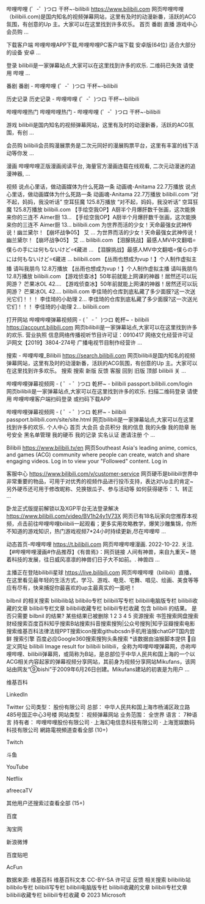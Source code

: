 哔哩哔哩 (゜-゜)つロ 干杯~-bilibili
https://www.bilibili.com
网页哔哩哔哩（bilibili.com)是国内知名的视频弹幕网站，这里有及时的动漫新番，活跃的ACG氛围，有创意的Up 主。大家可以在这里找到许多欢乐。 首页 番剧 直播 游戏中心 会员购 …

下载客户端
哔哩哔哩APP下载,哔哩哔哩PC客户端下载 安卓版(64位) 适合大部分的设备 安卓 …

登录
bilibili是一家弹幕站点,大家可以在这里找到许多的欢乐. 二维码已失效 请使用 哔哩 …

番剧
番剧 - 哔哩哔哩 (゜-゜)つロ 干杯~-bilibili

历史记录
历史记录 - 哔哩哔哩 (゜-゜)つロ 干杯~-bilibili

哔哩哔哩热门
哔哩哔哩热门 - 哔哩哔哩 (゜-゜)つロ 干杯~-bilibili

游戏
bilibili是国内知名的视频弹幕网站，这里有及时的动漫新番，活跃的ACG氛围，有创 …

会员购
bilibili会员购漫展票务是二次元同好的漫展购票平台，这里有丰富的线下活动等你发 …

漫画
哔哩哔哩正版漫画阅读平台, 海量官方漫画连载在线观看, 二次元动漫迷的追漫神器, …

视频
说点心里话，做动画媒体为什么死路一条 动画魂-Anitama 22.7万播放
说点心里话，做动画媒体为什么死路一条 动画魂-Anitama 22.7万播放
bilibili.com
“对不起，妈妈，我没听话” 空耳狂魔 125.8万播放
“对不起，妈妈，我没听话” 空耳狂魔 125.8万播放
bilibili.com
【手绘空我OP】A厨半个月爆肝数千张画，这次能换来你的三连不 Aimer厨 13…
【手绘空我OP】A厨半个月爆肝数千张画，这次能换来你的三连不 Aimer厨 13…
bilibili.com
为世界而活的少女！天命最强女武神传说！幽兰黛尔！【崩坏战争05】 艾 …
为世界而活的少女！天命最强女武神传说！幽兰黛尔！【崩坏战争05】 艾 …
bilibili.com
【泪腺挑战】最感人MV中文翻唱⭐僕らの手には何もないけど⭐《藏进 …
【泪腺挑战】最感人MV中文翻唱⭐僕らの手には何もないけど⭐《藏进 …
bilibili.com
【丛雨也想成为vup！】个人制作虚拟主播 请叫我朋鸟 12.8万播放
【丛雨也想成为vup！】个人制作虚拟主播 请叫我朋鸟 12.8万播放
bilibili.com
【游戏侦查冰】50年前就能上网课的神器！居然还可以玩网游？ 芒果冰OL 42.…
【游戏侦查冰】50年前就能上网课的神器！居然还可以玩网游？ 芒果冰OL 42.…
bilibili.com
李佳琦的仓库到底私藏了多少面膜?这一次送光它们！！！ 李佳琦的小助理 2…
李佳琦的仓库到底私藏了多少面膜?这一次送光它们！！！ 李佳琦的小助理 2…
bilibili.com

打开网站
哔哩哔哩弹幕视频网 - ( ゜- ゜)つロ 乾杯~ - bilibili
https://account.bilibili.com
网页bilibili是一家弹幕站点,大家可以在这里找到许多的欢乐. 营业执照 信息网络传播视听节目许可证：0910417 网络文化经营许可证 沪网文【2019】3804-274号 广播电视节目制作经营许 …

搜索 - 哔哩哔哩_Bilibili
https://search.bilibili.com
网页bilibili是国内知名的视频弹幕网站，这里有及时的动漫新番，活跃的ACG氛围，有创意的Up 主。大家可以在这里找到许多欢乐。 搜索 搜索 新版 反馈 客服 回到 旧版 顶部 bilibili 关 …

哔哩哔哩弹幕视频网 - ( ゜- ゜)つロ 乾杯~ - bilibili
passport.bilibili.com/login
网页bilibili是一家弹幕站点,大家可以在这里找到许多的欢乐. 扫描二维码登录 请使用 哔哩哔哩客户端扫码登录 或扫码下载APP

哔哩哔哩弹幕视频网 - ( ゜- ゜)つロ 乾杯~ - bilibili
passport.bilibili.com/site/site.html
网页bilibili是一家弹幕站点,大家可以在这里找到许多的欢乐. 个人中心 首页 大会员 会员积分 我的信息 我的头像 我的勋章 账号安全 黑名单管理 我的硬币 我的记录 实名认证 邀请注册 个 …

Bilibili
https://www.bilibili.tv/en
网页Southeast Asia\'s leading anime, comics, and games (ACG) community where people can create, watch and share engaging videos. Log in to view your "Followed" content. Log in

客服中心
https://www.bilibili.com/v/customer-service
网页硬币是bilibili世界中非常重要的物品，可用于对优秀的视频作品进行投币支持，表达对Up主的肯定~ 另外硬币还可用于修改昵称、兑换银瓜子、参与活动等 如何获得硬币： 1、转正 …

卧龙正式版提前解锁以及XGP平台无法登录解决
https://www.bilibili.com/video/BV1h24y1V73X
网页已有18名玩家向您推荐本视频，点击前往哔哩哔哩bilibili一起观看；更多实用攻略教学，爆笑沙雕集锦，你所不知道的游戏知识，热门游戏视频7*24小时持续更新,尽在哔哩哔 …

动态首页-哔哩哔哩
https://t.bilibili.com
网页哔哩哔哩漫画. 2022-10-22. 关注. 【#哔哩哔哩漫画#作品推荐】《有兽焉》：网页链接 人间有神兽，来自九重天~ 随着科技的发展，往日威风凛凛的神兽们日子大不如前。. 神兽四 …

主播正在登陆bilibili星球
https://live.bilibili.com
网页哔哩哔哩（bilibili）直播，在这里看见最年轻的生活方式，学习、游戏、电竞、宅舞、唱见、绘画、美食等等应有尽有，快来捕捉你最喜欢的up主最真实的一面吧！

bilbnil 的相关搜索
bilibilib站
bilibilo专栏
bilibili写专栏
bilibili电脑版专栏
bilibili收藏的文章
bilibili专栏文章
bilibili收藏专栏
bilibili专栏收藏
包含 bilibili 的结果。
是否只需要 bilbnil 的结果?
某些结果已被删除
1
2
3
4
5
资源搜索
书签搜索网盘搜索财经搜索百度百科知乎搜索B站搜索抖音搜索搜狗|公众号搜狗|知乎豆瓣搜索电影搜索维基百科法律法规PPT搜索icon搜索githubcsdn手机用油猴chatGPT国内尝鲜
搜索引擎
百度必应Google360搜索搜狗头条搜索
*该数据由油猴脚本提供    🔧自定义网址
bilibili
Image result for bilibili
bilibili，全称为哔哩哔哩弹幕网，亦称哔哩哔哩、bilibili弹幕网，或简称为B站，是总部位于中华人民共和国上海的一个以ACG相关内容起家的弹幕视频分享网站，其前身为视频分享网站Mikufans，该网站由网友“⑨bishi”于2009年6月26日创建。Mikufans建站的初衷是为用户 … 

维基百科

LinkedIn

Twitter
公司类型： 股份有限公司
总部： 中华人民共和国上海市杨浦区政立路485号国正中心3号楼
网站类型： 视频弹幕网站
业务范围： 全世界
语言： 7种语言
持有者： 哔哩哔哩股份有限公司 · 上海幻电信息科技有限公司 · 上海宽娱数码科技有限公司
網路電視頻道查看全部 (10+)

Twitch


斗鱼


YouTube


Netflix


afreecaTV

其他用户还搜索过查看全部 (15+)

百度


淘宝网


新浪微博


百度贴吧


AcFun

数据来源: 维基百科
维基百科文本 CC-BY-SA 许可证
反馈
相关搜索
bilibilib站
bilibilo专栏
bilibili写专栏
bilibili电脑版专栏
bilibili收藏的文章
bilibili专栏文章
bilibili收藏专栏
bilibili专栏收藏
© 2023 Microsoft
